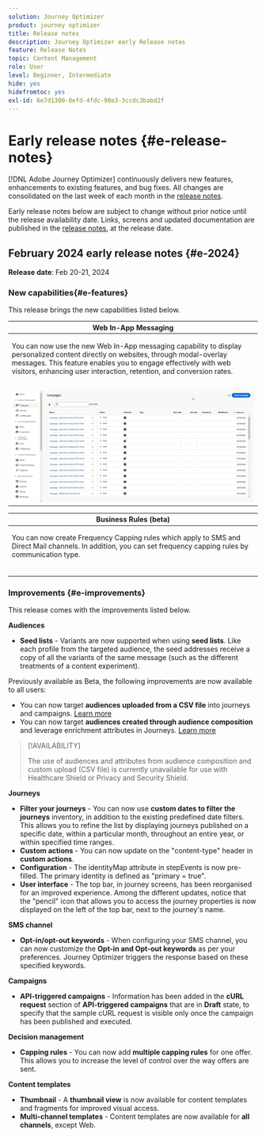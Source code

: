```yaml
---
solution: Journey Optimizer
product: journey optimizer
title: Release notes
description: Journey Optimizer early Release notes
feature: Release Notes
topic: Content Management
role: User
level: Beginner, Intermediate
hide: yes
hidefromtoc: yes
exl-id: 6e7d1300-8efd-4fdc-90e3-3ccdc3babd2f
---
```

# Early release notes {#e-release-notes}

[!DNL Adobe Journey Optimizer] continuously delivers new features, enhancements to existing features, and bug fixes. All changes are consolidated on the last week of each month in the [release notes](release-notes.md). 

Early release notes below are subject to change without prior notice until the release availability date. Links, screens and updated documentation are published in the [release notes](release-notes.md), at the release date.

## February 2024 early release notes {#e-2024}

**Release date**: Feb 20-21, 2024

### New capabilities{#e-features}

This release brings the new capabilities listed below.


<table>
<thead>
<tr>
<th><strong>Web In-App Messaging</strong><br/></th>
</tr>
</thead>
<tbody>
<tr>
<td>
<p>You can now use the new Web In-App messaging capability to display personalized content directly on websites, through modal-overlay messages. This feature enables you to engage effectively with web visitors, enhancing user interaction, retention, and conversion rates.<br/><br/></p>
<img src="assets/do-not-localize/web_inapp.gif">
</tr>
</tbody>
</table>


<table>
<thead>
<tr>
<th><strong>Business Rules (beta)</strong><br/></th>
</tr>
</thead>
<tbody>
<tr>
<td>
<p>You can now create Frequency Capping rules which apply to SMS and Direct Mail channels. In addition, you can set frequency capping rules by communication type.<br/><br/></p>
<!--img src="assets/do-not-localize/computed-attributes.gif"-->
</tr>
</tbody>
</table>



### Improvements {#e-improvements}

This release comes with the improvements listed below.

**Audiences**

* **Seed lists** - Variants are now supported when using **seed lists**. Like each profile from the targeted audience, the seed addresses receive a copy of all the variants of the same message (such as the different treatments of a content experiment).

Previously available as Beta, the following improvements are now available to all users:
 
* You can now target **audiences uploaded from a CSV file** into journeys and campaigns. [Learn more](../audience/about-audiences.md#segments-in-journey-optimizer)
* You can now target **audiences created through audience composition** and leverage enrichment attributes in Journeys. [Learn more](../building-journeys/read-audience.md)

>[!AVAILABILITY]
>
>The use of audiences and attributes from audience composition and custom upload (CSV file) is currently unavailable for use with Healthcare Shield or Privacy and Security Shield.

**Journeys**

* **Filter your journeys** - You can now use **custom dates to filter the journeys** inventory, in addition to the existing predefined date filters. This allows you to refine the list by displaying journeys published on a specific date, within a particular month, throughout an entire year, or within specified time ranges.
* **Custom actions** - You can now update on the "content-type" header in **custom actions**.
* **Configuration** - The identityMap attribute in stepEvents is now pre-filled. The primary identity is defined as "primary = true".
* **User interface** - The top bar, in journey screens, has been reorganised for an improved experience. Among the different updates, notice that the "pencil" icon that allows you to access the journey properties is now displayed on the left of the top bar, next to the journey's name.

**SMS channel**

* **Opt-in/opt-out keywords** - When configuring your SMS channel, you can now customize the **Opt-in and Opt-out keywords** as per your preferences. Journey Optimizer triggers the response based on these specified keywords.    

**Campaigns**

* **API-triggered campaigns** - Information has been added in the **cURL request** section of **API-triggered campaigns** that are in **Draft** state, to specify that the sample cURL request is visible only once the campaign has been published and executed.    

**Decision management**

* **Capping rules** - You can now add **multiple capping rules** for one offer. This allows you to increase the level of control over the way offers are sent.

**Content templates**

* **Thumbnail** - A **thumbnail view** is now available for content templates and fragments for improved visual access.    
* **Multi-channel templates** - Content templates are now available for **all channels**, except Web.